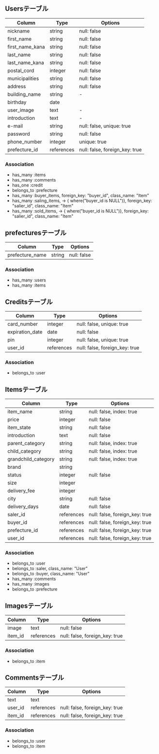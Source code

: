 ## Usersテーブル

|Column|Type|Options|
|------|----|-------|
|nickname|string|null: false|
|first_name|string|null: false|
|first_name_kana|string|null: false|
|last_name|string|null: false|
|last_name_kana|string|null: false|
|postal_cord|integer|null: false|
|municipalities|string|null: false|
|address|string|null: false|
|building_name|string|-|
|birthday|date||
|user_image|text|-|
|introduction|text|-|
|e-mail|string|null: false, unique: true|
|password|string|null: false|
|phone_number|integer|unique: true|
|prefecture_id|references|null: false, foreign_key: true|

### Association
- has_many :items
- has_many :comments
- has_one :credit
- belongs_to :prefecture
- has_many :buyer_items, foreign_key: "buyer_id", class_name: "Item"
- has_many :saling_items, -> { where("buyer_id is NULL")}, foreign_key: "salier_id", class_name: "Item"
- has_many :sold_items, -> { where("buyer_id is NULL")}, foreign_key: "salier_id", class_name: "Item"


## prefecturesテーブル

|Column|Type|Options|
|------|----|-------|
|prefecture_name|string|null: false|

### Association
- has_many :users
- has_many :items


## Creditsテーブル

|Column|Type|Options|
|------|----|-------|
|card_number|integer|null: false, unique: true|
|expiration_date|date|null: false|
|pin|integer|null: false, unique: true|
|user_id|references|null: false, foreign_key: true|

### Association
- belongs_to :user


## Itemsテーブル

|Column|Type|Options|
|------|----|-------|
|item_name|string|null: false, index: true|
|price|integer|null: false|
|item_state|string|null: false|
|introduction|text|null: false|
|parent_category|string|null: false, index: true|
|child_category|string|null: false, index: true|
|grandchild_category|string|null: false, index: true|
|brand|string||
|status|integer|null: false|
|size|integer||
|delivery_fee|integer||
|city|string|null: false|
|delivery_days|date|null: false|
|saler_id|references|null: false, foreign_key: true|
|buyer_id|references|null: false, foreign_key: true|
|prefecture_id|references|null: false, foreign_key: true|
|user_id|references|null: false, foreign_key: true|

### Association
- belongs_to :user
- belongs_to :saler, class_name: "User"
- belongs_to :buyer, class_name: "User"
- has_many :comments
- has_many :images
- belongs_to :prefecture


## Imagesテーブル

|Column|Type|Options|
|------|----|-------|
|image|text|null: false|
|item_id|references|null: false, foreign_key: true|

### Association
- belongs_to :item


## Commentsテーブル

|Column|Type|Options|
|------|----|-------|
|text|text||
|user_id|references|null: false, foreign_key: true|
|item_id|references|null: false, foreign_key: true|

### Association
- belongs_to :user
- belongs_to :item

